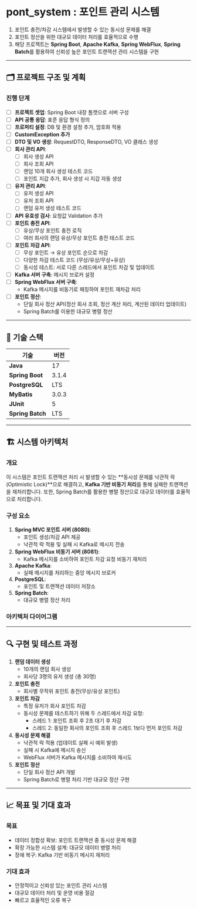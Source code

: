 
# pont_system : 포인트 관리 시스템

1. 포인트 충전/차감 시스템에서 발생할 수 있는 동시성 문제를 해결
2. 포인트 정산을 위한 대규모 데이터 처리를 효율적으로 수행
3. 해당 프로젝트는 **Spring Boot**, **Apache Kafka**, **Spring WebFlux**, **Spring Batch**를 활용하여 신뢰성 높은 포인트 트랜잭션 관리 시스템을 구현

---

## 🗂️ 프로젝트 구조 및 계획

### **진행 단계**
- [ ] **프로젝트 셋업**: Spring Boot 내장 톰캣으로 서버 구성
- [ ] **API 공통 응답**: 표준 응답 형식 정의
- [ ] **프로퍼티 설정**: DB 및 환경 설정 추가, 암호화 적용
- [ ] **CustomException 추가**
- [ ] **DTO 및 VO 생성**: RequestDTO, ResponseDTO, VO 클래스 생성
- [ ] **회사 관리 API**:
  - [ ] 회사 생성 API
  - [ ] 회사 조회 API
  - [ ] 랜덤 10개 회사 생성 테스트 코드
  - [ ] 포인트 지갑 추가, 회사 생성 시 지갑 자동 생성
- [ ] **유저 관리 API**:
  - [ ] 유저 생성 API
  - [ ] 유저 조회 API
  - [ ] 랜덤 유저 생성 테스트 코드
- [ ] **API 유효성 검사**: 요청값 Validation 추가
- [ ] **포인트 충전 API**:
  - [ ] 유상/무상 포인트 충전 로직
  - [ ] 여러 회사의 랜덤 유상/무상 포인트 충전 테스트 코드
- [ ] **포인트 차감 API**:
  - [ ] 무상 포인트 → 유상 포인트 순으로 차감
  - [ ] 다양한 차감 테스트 코드 (무상/유상/무상+유상)
  - [ ] 동시성 테스트: 서로 다른 스레드에서 포인트 차감 및 업데이트
- [ ] **Kafka 서버 구축**: 메시지 브로커 설정
- [ ] **Spring WebFlux 서버 구축**:
  - Kafka 메시지를 비동기로 패칭하여 포인트 재차감 처리
- [ ] **포인트 정산**:
  - 단일 회사 정산 API(정산 회사 조회, 정산 계산 처리, 계산된 데이터 업데이트)
  - Spring Batch를 이용한 대규모 병렬 정산

---

## 🚀 기술 스택

| 기술             | 버전      |
|-------------------|-----------|
| **Java**          | 17        |
| **Spring Boot**   | 3.1.4     |
| **PostgreSQL**    | LTS       |
| **MyBatis**       | 3.0.3     |
| **JUnit**         | 5         |
| **Spring Batch**  | LTS       |

---

## 🏗️ 시스템 아키텍처

### **개요**
이 시스템은 포인트 트랜잭션 처리 시 발생할 수 있는 **동시성 문제를 낙관적 락(Optimistic Lock)**으로 해결하고, **Kafka 기반 비동기 처리**를 통해 실패한 트랜잭션을 재처리합니다. 또한, Spring Batch를 활용한 병렬 정산으로 대규모 데이터를 효율적으로 처리합니다.

### **구성 요소**
1. **Spring MVC 포인트 서버 (8080)**:
   - 포인트 생성/차감 API 제공
   - 낙관적 락 적용 및 실패 시 Kafka로 메시지 전송
2. **Spring WebFlux 비동기 서버 (8081)**:
   - Kafka 메시지를 소비하여 포인트 차감 요청 비동기 재처리
3. **Apache Kafka**:
   - 실패 메시지를 처리하는 중앙 메시지 브로커
4. **PostgreSQL**:
   - 포인트 및 트랜잭션 데이터 저장소
5. **Spring Batch**:
   - 대규모 병렬 정산 처리

### **아키텍처 다이어그램**

---

## 🔍 구현 및 테스트 과정

1. **랜덤 데이터 생성**
   - 10개의 랜덤 회사 생성
   - 회사당 3명의 유저 생성 (총 30명)
2. **포인트 충전**
   - 회사별 무작위 포인트 충전(무상/유상 포인트)
3. **포인트 차감**
   - 특정 유저가 회사 포인트 차감
   - 동시성 문제를 테스트하기 위해 두 스레드에서 차감 요청:
     - 스레드 1: 포인트 조회 후 2초 대기 후 차감
     - 스레드 2: 동일한 회사의 포인트 조회 후 스레드 1보다 먼저 포인트 차감
4. **동시성 문제 해결**
   - 낙관적 락 적용 (업데이트 실패 시 예외 발생)
   - 실패 시 Kafka에 메시지 송신
   - WebFlux 서버가 Kafka 메시지를 소비하여 재시도
5. **포인트 정산**
   - 단일 회사 정산 API 개발
   - Spring Batch로 병렬 처리 기반 대규모 정산 구현

---

## 📈 목표 및 기대 효과

### **목표**
- 데이터 정합성 확보: 포인트 트랜잭션 중 동시성 문제 해결
- 확장 가능한 시스템 설계: 대규모 데이터 병렬 처리
- 장애 복구: Kafka 기반 비동기 메시지 재처리

### **기대 효과**
- 안정적이고 신뢰성 있는 포인트 관리 시스템
- 대규모 데이터 처리 및 운영 비용 절감
- 빠르고 효율적인 오류 복구
